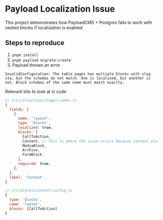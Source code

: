 # Payload Localization Issue

This project demonstrates how PayloadCMS + Postgres fails to work with nested blocks if localization is enabled

## Steps to reproduce

1. `pnpm install`
2. `pnpm payload migrate:create`
3. Payload throws an error
```
InvalidConfiguration: The table pages has multiple blocks with slug cta, but the schemas do not match. One is localized, but another is not. Block schemas of the same name must match exactly.
```

Relevant bits to look at in code

```js
// src\collections\Pages\index.ts
{
  fields: [
    {
      name: 'layout',
      type: 'blocks',
      localized: true,
      blocks: [
        CallToAction,
        Content, // This is where the issue occurs because Content also contains the CallToAction block
        MediaBlock,
        Archive,
        FormBlock,
      ],
      required: true,
    },
  ],
  label: 'Content',
}

// src\blocks\Content\config.ts
{
  type: 'blocks',
  name: 'layout',
  blocks: [CallToAction]
}
```